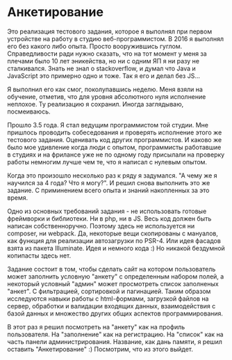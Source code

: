 # Анкетирование

Это реализация тестового задания, которое я выполнял при первом устройстве на работу в студию веб-программистом.
В 2016 я выполнял его без какого либо опыта. Просто вооружившись гуглом.
Справедливости ради нужно сказать, что на тот момент у меня за плечами было 10 лет эникейства, но ни с одним ЯП я ни разу не сталкивался.
Знать не знал о stackoverflow, и думал что Java и JavaScript это примерно одно и тоже. 
Так я его и делал без JS...

Я выполнил его как смог, поколупавшись неделю. 
Меня взяли на обучение, отметив, что для уровня абсолютного нуля исполнение неплохое.
Ту реализацию я сохранил. Иногда заглядываю, посмеиваюсь.

Прошло 3.5 года. Я стал ведущим программистом той студии. 
Мне пришлось проводить собеседования и проверять исполнение этого же тестового задания. Оценивать код других программистов.
И каково же было мое удивление когда люди с опытом, программисты работавшие в студиях и на фрилансе уже не по одному году 
присылали на проверку работы немногим лучше чем те, что я написал с нулевым опытом.

Когда это произошло несколько раз к ряду я задумался. "А чему же я научился за 4 года? Что я могу?".
И решил снова выполнить это же задание. С приминением всего опыта и знаний накопленных за это время.

Одно из основных требований задания - не использовать готовые фреймворки и библиотеки. Ни в php, ни в JS.
Весь код должен быть написан собственноручно. Поэтому здесь не используется ни composer, ни webpack.
Да, некоторые вещи скопированы с мануалов, как функция для реализации автозагрузки по PSR-4.
Или идея фасадов взята из пакета Illuminate. Идея и немного кода :)
Но никакой бездумной копипасты здесь нет.

Задание состоит в том, чтобы сделать сайт на котором пользователь может заполнить условную "анкету" с определенным набором полей,
а некоторый условный "админ" может просмотреть список заполненых "анкет". С фильтрацией, сортировкой и пагинацией.
Таким образом исследуются навыки работы с html-формами, загрузкой файлов на сервер, обработки и валидации входящих данных, 
взаимодействия с базой данных и множество других общих аспектов программирования.

В этот раз я решил посмотреть на "анкету" как на профиль пользователя.
На "заполнение" как на регистрацию.
На "список" как на часть панели администрирования.
Название, как дань памяти, я решил оставить "Анкетирование" :)
Посмотрим, что из этого выйдет. 
